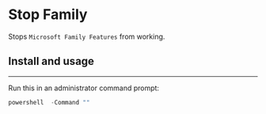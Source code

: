 # Stop Family

Stops `Microsoft Family Features` from working.

## Install and usage

---

Run this in an administrator command prompt:

```powershell
powershell  -Command ""
```
